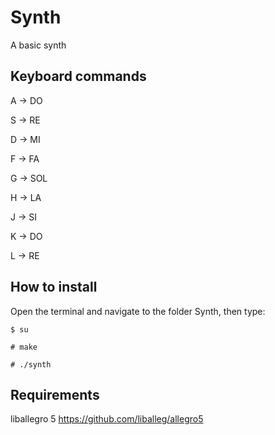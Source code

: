 # Synth
A basic synth

## Keyboard commands
A -> DO

S -> RE

D -> MI

F -> FA

G -> SOL

H -> LA

J -> SI

K -> DO

L -> RE

## How to install

Open the terminal and navigate to the folder Synth, then type:

	$ su

	# make

	# ./synth

## Requirements

liballegro 5
	https://github.com/liballeg/allegro5
